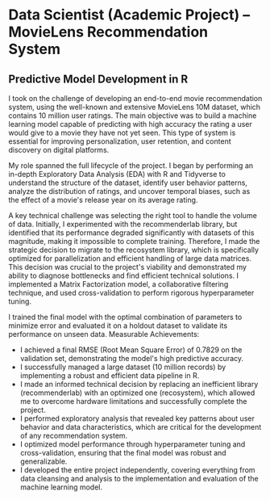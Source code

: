 # Data Scientist (Academic Project) – MovieLens Recommendation System

## Predictive Model Development in R

I took on the challenge of developing an end-to-end movie recommendation system, using the well-known and extensive MovieLens 10M dataset, which contains 10 million user ratings. The main objective was to build a machine learning model capable of predicting with high accuracy the rating a user would give to a movie they have not yet seen. This type of system is essential for improving personalization, user retention, and content discovery on digital platforms.

My role spanned the full lifecycle of the project. I began by performing an in-depth Exploratory Data Analysis (EDA) with R and Tidyverse to understand the structure of the dataset, identify user behavior patterns, analyze the distribution of ratings, and uncover temporal biases, such as the effect of a movie's release year on its average rating.

A key technical challenge was selecting the right tool to handle the volume of data. Initially, I experimented with the recommenderlab library, but identified that its performance degraded significantly with datasets of this magnitude, making it impossible to complete training. Therefore, I made the strategic decision to migrate to the recosystem library, which is specifically optimized for parallelization and efficient handling of large data matrices. This decision was crucial to the project's viability and demonstrated my ability to diagnose bottlenecks and find efficient technical solutions. I implemented a Matrix Factorization model, a collaborative filtering technique, and used cross-validation to perform rigorous hyperparameter tuning. 

I trained the final model with the optimal combination of parameters to minimize error and evaluated it on a holdout dataset to validate its performance on unseen data. Measurable Achievements:
+ I achieved a final RMSE (Root Mean Square Error) of 0.7829 on the validation set, demonstrating the model's high predictive accuracy.
+ I successfully managed a large dataset (10 million records) by implementing a robust and efficient data pipeline in R.
+ I made an informed technical decision by replacing an inefficient library (recommenderlab) with an optimized one (recosystem), which allowed me to overcome hardware limitations and successfully complete the project.
+ I performed exploratory analysis that revealed key patterns about user behavior and data characteristics, which are critical for the development of any recommendation system.
+ I optimized model performance through hyperparameter tuning and cross-validation, ensuring that the final model was robust and generalizable.
+ I developed the entire project independently, covering everything from data cleansing and analysis to the implementation and evaluation of the machine learning model.
